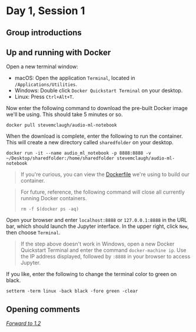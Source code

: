 # Day 1, Session 1

<!--(9:30–9:50)-->
## Group introductions

<!--
Ask:
    - what brought you to sound
    - favorite radio show/archival audio item -- whether it's a recording or a collection, or a radio show that sort of made you who you are
-->

<!--(9:50–10:05)-->
## Up and running with Docker

Open a new terminal window:

- macOS: Open the application `Terminal`, located in `/Applications/Utilities`.
- Windows: Double click `Docker Quickstart Terminal` on your desktop.
- Linux: Press `Ctrl+Alt+T`.


Now enter the following command to download the pre-built Docker image we'll be using. This should take 5 minutes or so.

```
docker pull stevemclaugh/audio-ml-notebook
```

When the download is complete, enter the following to run the container. This will create a new directory called `sharedfolder` on your desktop.

```
docker run -it --name audio_ml_notebook -p 8888:8888 -v ~/Desktop/sharedfolder:/home/sharedfolder stevemclaugh/audio-ml-notebook
```

> If you're curious, you can view the [Dockerfile](https://github.com/stevemclaugh/audio-ml-notebook/blob/master/Dockerfile) we're using to build our container.

>For future, reference, the following command will close all currently running Docker containers.
>```
>rm -f $(docker ps -aq)
>```

Open your browser and enter `localhost:8888` or `127.0.0.1:8888` in the URL bar, which should launch the Jupyter interface. In the upper right, click `New`, then choose `Terminal`.

> If the step above doesn't work in Windows, open a new Docker Quickstart Terminal and enter the command `docker-machine ip`. Use the IP address displayed, followed by `:8888` in your browser to access Jupyter.

If you like, enter the following to change the terminal color to green on black.

```
setterm -term linux -back black -fore green -clear
```

 <!--(9:50–10:00)-->
## Opening comments

<!--

### What this course isn't
- a course on statistics
- a course on signal processing
- an course on programming/Python
- a course on state-of-the-art ML techniques

### What this course focuses on
- finding, combining, and modifying existing tools
- understanding sound as data
- the limits and possibilities of machine learning for sound collections

My philosophy: play and screwing around is a good way to learn

Don't be discouraged. Think of it as a puzzle

Just Goole the error code. If you find yourself getting actually angry, like emotional -- just get up and make a cup of tea. Or come back to it tomorrow.






### Advice at the outset
- Curb your expectations. Don't expect quick results.
 - Frustration is natural. Push through it.




You don't need to understand every single last detail to do useful/interesting things

   But that means you need to be humble


Borrowing and stealing are ok
- both code and audio

The way librarians work and the way tenure-track research faculty work are very different. Every musicologist and ethnomusicologist on the planet (practically) has an enormous collection of illegally acquired music.


It takes a little work every day over the course of years.
- This is an introduction.


Giving you pristine notebooks is too mindless.


There's learning in copying and pasting.

I didn't make intentional mistakes, but I'm sure I made mistakes. When they come up, let's consider fixing the part of the learning process.





We have 20-some hours this week. If I can show you 20 tools in that time and give you some code you can take home and use for your own purposes, I think it'll be time well spent.


We're walking through a lot of pre-written code snippets, but you should take the opportunity to make tweaks and experiment. And ask questions along the way!



If I make a mistake, just pipe up and correct me. I've spent a lot of time working on this stuff, but I hesitate to call myself an expert. In the ideal case, I hope we can all learn from each other here.



The machine won't answer questions for you. It can suggest directions (help you sift), and it can help support arguments you're already making.


ML is a huge field, and we're just going to scratch the surface.


Audio ML is really hard. And it can be really tedious. And it may or may not solve the kinds of problems you want to solve in your work.

Teaching an ML algorithm is like training a child ...
- This discussion includes audio quality: recordings on street, cassette dubs, etc.



But we're going to learn a lot of good stuff about how to think about sound and how to manage and manipulate collections of digital audio files.


Some of the things we're going to do this week are in a way pretty easy, even trivial. But ... baby steps. Everybody starts somewhere.




-->




[*Forward to 1.2*](1.2.md)
